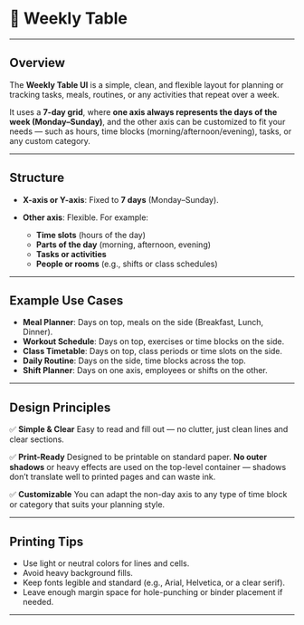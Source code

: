 # 📅 Weekly Table

---

## Overview

The **Weekly Table UI** is a simple, clean, and flexible layout for planning or tracking tasks, meals, routines, or any activities that repeat over a week.

It uses a **7-day grid**, where **one axis always represents the days of the week (Monday–Sunday)**, and the other axis can be customized to fit your needs — such as hours, time blocks (morning/afternoon/evening), tasks, or any custom category.

---

## Structure

* **X-axis or Y-axis**: Fixed to **7 days** (Monday–Sunday).
* **Other axis**: Flexible. For example:

  * **Time slots** (hours of the day)
  * **Parts of the day** (morning, afternoon, evening)
  * **Tasks or activities**
  * **People or rooms** (e.g., shifts or class schedules)

---

## Example Use Cases

* **Meal Planner**: Days on top, meals on the side (Breakfast, Lunch, Dinner).
* **Workout Schedule**: Days on top, exercises or time blocks on the side.
* **Class Timetable**: Days on top, class periods or time slots on the side.
* **Daily Routine**: Days on the side, time blocks across the top.
* **Shift Planner**: Days on one axis, employees or shifts on the other.

---

## Design Principles

✅ **Simple & Clear**
Easy to read and fill out — no clutter, just clean lines and clear sections.

✅ **Print-Ready**
Designed to be printable on standard paper.
**No outer shadows** or heavy effects are used on the top-level container — shadows don’t translate well to printed pages and can waste ink.

✅ **Customizable**
You can adapt the non-day axis to any type of time block or category that suits your planning style.

---

## Printing Tips

* Use light or neutral colors for lines and cells.
* Avoid heavy background fills.
* Keep fonts legible and standard (e.g., Arial, Helvetica, or a clear serif).
* Leave enough margin space for hole-punching or binder placement if needed.

---
